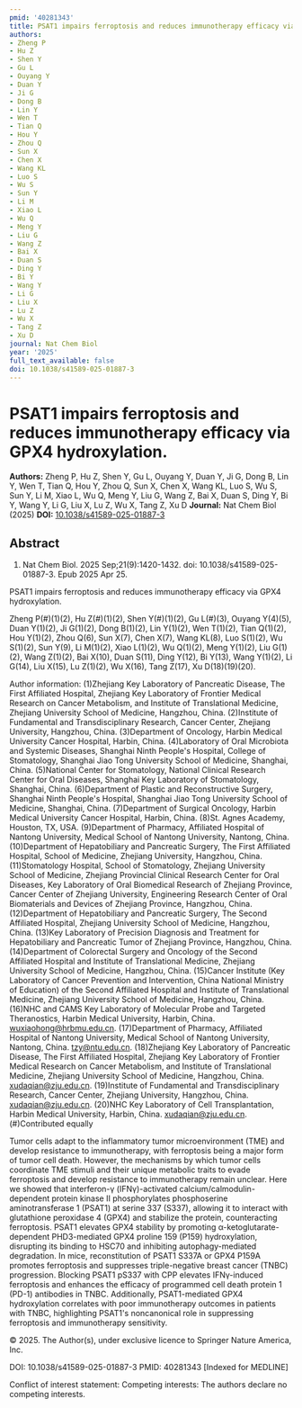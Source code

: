 ```yaml
---
pmid: '40281343'
title: PSAT1 impairs ferroptosis and reduces immunotherapy efficacy via GPX4 hydroxylation.
authors:
- Zheng P
- Hu Z
- Shen Y
- Gu L
- Ouyang Y
- Duan Y
- Ji G
- Dong B
- Lin Y
- Wen T
- Tian Q
- Hou Y
- Zhou Q
- Sun X
- Chen X
- Wang KL
- Luo S
- Wu S
- Sun Y
- Li M
- Xiao L
- Wu Q
- Meng Y
- Liu G
- Wang Z
- Bai X
- Duan S
- Ding Y
- Bi Y
- Wang Y
- Li G
- Liu X
- Lu Z
- Wu X
- Tang Z
- Xu D
journal: Nat Chem Biol
year: '2025'
full_text_available: false
doi: 10.1038/s41589-025-01887-3
---
```


# PSAT1 impairs ferroptosis and reduces immunotherapy efficacy via GPX4 hydroxylation.
**Authors:** Zheng P, Hu Z, Shen Y, Gu L, Ouyang Y, Duan Y, Ji G, Dong B, Lin Y, Wen T, Tian Q, Hou Y, Zhou Q, Sun X, Chen X, Wang KL, Luo S, Wu S, Sun Y, Li M, Xiao L, Wu Q, Meng Y, Liu G, Wang Z, Bai X, Duan S, Ding Y, Bi Y, Wang Y, Li G, Liu X, Lu Z, Wu X, Tang Z, Xu D
**Journal:** Nat Chem Biol (2025)
**DOI:** [10.1038/s41589-025-01887-3](https://doi.org/10.1038/s41589-025-01887-3)

## Abstract

1. Nat Chem Biol. 2025 Sep;21(9):1420-1432. doi: 10.1038/s41589-025-01887-3. Epub
 2025 Apr 25.

PSAT1 impairs ferroptosis and reduces immunotherapy efficacy via GPX4 
hydroxylation.

Zheng P(#)(1)(2), Hu Z(#)(1)(2), Shen Y(#)(1)(2), Gu L(#)(3), Ouyang Y(4)(5), 
Duan Y(1)(2), Ji G(1)(2), Dong B(1)(2), Lin Y(1)(2), Wen T(1)(2), Tian Q(1)(2), 
Hou Y(1)(2), Zhou Q(6), Sun X(7), Chen X(7), Wang KL(8), Luo S(1)(2), Wu 
S(1)(2), Sun Y(9), Li M(1)(2), Xiao L(1)(2), Wu Q(1)(2), Meng Y(1)(2), Liu 
G(1)(2), Wang Z(1)(2), Bai X(10), Duan S(11), Ding Y(12), Bi Y(13), Wang 
Y(1)(2), Li G(14), Liu X(15), Lu Z(1)(2), Wu X(16), Tang Z(17), Xu 
D(18)(19)(20).

Author information:
(1)Zhejiang Key Laboratory of Pancreatic Disease, The First Affiliated Hospital, 
Zhejiang Key Laboratory of Frontier Medical Research on Cancer Metabolism, and 
Institute of Translational Medicine, Zhejiang University School of Medicine, 
Hangzhou, China.
(2)Institute of Fundamental and Transdisciplinary Research, Cancer Center, 
Zhejiang University, Hangzhou, China.
(3)Department of Oncology, Harbin Medical University Cancer Hospital, Harbin, 
China.
(4)Laboratory of Oral Microbiota and Systemic Diseases, Shanghai Ninth People's 
Hospital, College of Stomatology, Shanghai Jiao Tong University School of 
Medicine, Shanghai, China.
(5)National Center for Stomatology, National Clinical Research Center for Oral 
Diseases, Shanghai Key Laboratory of Stomatology, Shanghai, China.
(6)Department of Plastic and Reconstructive Surgery, Shanghai Ninth People's 
Hospital, Shanghai Jiao Tong University School of Medicine, Shanghai, China.
(7)Department of Surgical Oncology, Harbin Medical University Cancer Hospital, 
Harbin, China.
(8)St. Agnes Academy, Houston, TX, USA.
(9)Department of Pharmacy, Affiliated Hospital of Nantong University, Medical 
School of Nantong University, Nantong, China.
(10)Department of Hepatobiliary and Pancreatic Surgery, The First Affiliated 
Hospital, School of Medicine, Zhejiang University, Hangzhou, China.
(11)Stomatology Hospital, School of Stomatology, Zhejiang University School of 
Medicine, Zhejiang Provincial Clinical Research Center for Oral Diseases, Key 
Laboratory of Oral Biomedical Research of Zhejiang Province, Cancer Center of 
Zhejiang University, Engineering Research Center of Oral Biomaterials and 
Devices of Zhejiang Province, Hangzhou, China.
(12)Department of Hepatobiliary and Pancreatic Surgery, The Second Affiliated 
Hospital, Zhejiang University School of Medicine, Hangzhou, China.
(13)Key Laboratory of Precision Diagnosis and Treatment for Hepatobiliary and 
Pancreatic Tumor of Zhejiang Province, Hangzhou, China.
(14)Department of Colorectal Surgery and Oncology of the Second Affiliated 
Hospital and Institute of Translational Medicine, Zhejiang University School of 
Medicine, Hangzhou, China.
(15)Cancer Institute (Key Laboratory of Cancer Prevention and Intervention, 
China National Ministry of Education) of the Second Affiliated Hospital and 
Institute of Translational Medicine, Zhejiang University School of Medicine, 
Hangzhou, China.
(16)NHC and CAMS Key Laboratory of Molecular Probe and Targeted Theranostics, 
Harbin Medical University, Harbin, China. wuxiaohong@hrbmu.edu.cn.
(17)Department of Pharmacy, Affiliated Hospital of Nantong University, Medical 
School of Nantong University, Nantong, China. tzy@ntu.edu.cn.
(18)Zhejiang Key Laboratory of Pancreatic Disease, The First Affiliated 
Hospital, Zhejiang Key Laboratory of Frontier Medical Research on Cancer 
Metabolism, and Institute of Translational Medicine, Zhejiang University School 
of Medicine, Hangzhou, China. xudaqian@zju.edu.cn.
(19)Institute of Fundamental and Transdisciplinary Research, Cancer Center, 
Zhejiang University, Hangzhou, China. xudaqian@zju.edu.cn.
(20)NHC Key Laboratory of Cell Transplantation, Harbin Medical University, 
Harbin, China. xudaqian@zju.edu.cn.
(#)Contributed equally

Tumor cells adapt to the inflammatory tumor microenvironment (TME) and develop 
resistance to immunotherapy, with ferroptosis being a major form of tumor cell 
death. However, the mechanisms by which tumor cells coordinate TME stimuli and 
their unique metabolic traits to evade ferroptosis and develop resistance to 
immunotherapy remain unclear. Here we showed that interferon-γ (IFNγ)-activated 
calcium/calmodulin-dependent protein kinase II phosphorylates phosphoserine 
aminotransferase 1 (PSAT1) at serine 337 (S337), allowing it to interact with 
glutathione peroxidase 4 (GPX4) and stabilize the protein, counteracting 
ferroptosis. PSAT1 elevates GPX4 stability by promoting 
α-ketoglutarate-dependent PHD3-mediated GPX4 proline 159 (P159) hydroxylation, 
disrupting its binding to HSC70 and inhibiting autophagy-mediated degradation. 
In mice, reconstitution of PSAT1 S337A or GPX4 P159A promotes ferroptosis and 
suppresses triple-negative breast cancer (TNBC) progression. Blocking PSAT1 
pS337 with CPP elevates IFNγ-induced ferroptosis and enhances the efficacy of 
programmed cell death protein 1 (PD-1) antibodies in TNBC. Additionally, 
PSAT1-mediated GPX4 hydroxylation correlates with poor immunotherapy outcomes in 
patients with TNBC, highlighting PSAT1's noncanonical role in suppressing 
ferroptosis and immunotherapy sensitivity.

© 2025. The Author(s), under exclusive licence to Springer Nature America, Inc.

DOI: 10.1038/s41589-025-01887-3
PMID: 40281343 [Indexed for MEDLINE]

Conflict of interest statement: Competing interests: The authors declare no 
competing interests.
